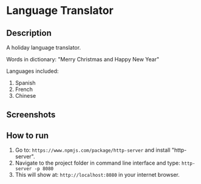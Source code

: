 # Language Translator

## Description
A holiday language translator.

Words in dictionary: "Merry Christmas and Happy New Year"

Languages included:
1. Spanish
2. French
3. Chinese

## Screenshots

## How to run
1. Go to: `https://www.npmjs.com/package/http-server` and install "http-server".  
2. Navigate to the project folder in command line interface and type: `http-server -p 8080`  
3. This will show at: `http://localhost:8080` in your internet browser.
